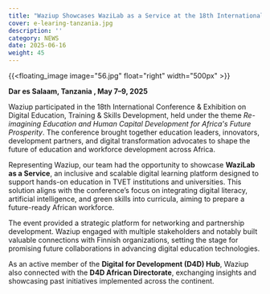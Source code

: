```yaml
---
title: "Waziup Showcases WaziLab as a Service at the 18th International Digital Education Conference in Tanzania"
cover: e-learing-tanzania.jpg
description: ''
category: NEWS
date: 2025-06-16
weight: 45
---
```

{{<floating_image image="56.jpg" float="right" width="500px" >}}

**Dar es Salaam, Tanzania , May 7–9, 2025**

Waziup participated in the 18th International Conference & Exhibition on Digital Education, Training & Skills Development, held under the theme *Re-imagining Education and Human Capital Development for Africa's Future Prosperity*. The conference brought together education leaders, innovators, development partners, and digital transformation advocates to shape the future of education and workforce development across Africa.

Representing Waziup, our team had the opportunity to showcase **WaziLab as a Service**, an inclusive and scalable digital learning platform designed to support hands-on education in TVET institutions and universities. This solution aligns with the conference’s focus on integrating digital literacy, artificial intelligence, and green skills into curricula, aiming to prepare a future-ready African workforce.

The event provided a strategic platform for networking and partnership development. Waziup engaged with multiple stakeholders and notably built valuable connections with Finnish organizations, setting the stage for promising future collaborations in advancing digital education technologies.

As an active member of the **Digital for Development (D4D) Hub**, Waziup also connected with the **D4D African Directorate**, exchanging insights and showcasing past initiatives implemented across the continent.
